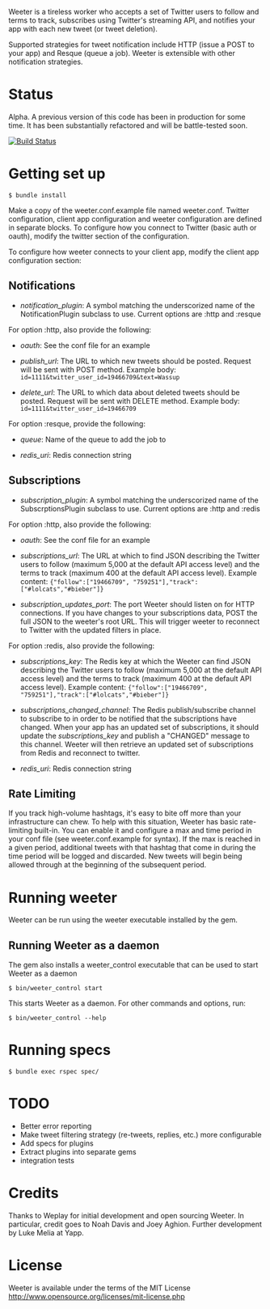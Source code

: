 Weeter is a tireless worker who accepts a set of Twitter users to follow and terms to track, subscribes using Twitter's streaming API, and notifies your app with each new tweet (or tweet deletion).

Supported strategies for tweet notification include HTTP (issue a POST to your app) and Resque (queue a job). Weeter is extensible with other notification strategies.

Status
======
Alpha. A previous version of this code has been in production for some time. It has been substantially refactored and will be battle-tested soon.

[![Build Status](https://secure.travis-ci.org/lukemelia/weeter.png?branch=master)](http://travis-ci.org/lukemelia/weeter)

Getting set up
==============

    $ bundle install

Make a copy of the weeter.conf.example file named weeter.conf. Twitter configuration, client app configuration and weeter configuration are defined in separate
blocks. To configure how you connect to Twitter (basic auth or oauth), modify the twitter section of the configuration.

To configure how weeter connects to your client app, modify the client app configuration section:

Notifications
-------------

* *notification_plugin*: A symbol matching the underscorized name of the NotificationPlugin subclass to use. Current options are :http and :resque

For option :http, also provide the following:

* *oauth*: See the conf file for an example

* *publish_url*: The URL to which new tweets should be posted. Request will be sent with POST method. Example body:
    `id=1111&twitter_user_id=19466709&text=Wassup`
* *delete_url*: The URL to which data about deleted tweets should be posted. Request will be sent with DELETE method. Example body:
    `id=1111&twitter_user_id=19466709`

For option :resque, provide the following:

* *queue*: Name of the queue to add the job to

* *redis_uri*: Redis connection string

Subscriptions
-------------

* *subscription_plugin*: A symbol matching the underscorized name of the SubscrptionsPlugin subclass to use. Current options are :http and :redis

For option :http, also provide the following:

* *oauth*: See the conf file for an example

* *subscriptions_url*: The URL at which to find JSON describing the Twitter users to follow (maximum 5,000 at the default API access level) and the terms to track (maximum 400 at the default API access level). Example content:
    `{"follow":["19466709", "759251"],"track":["#lolcats","#bieber"]}`

* *subscription_updates_port*: The port Weeter should listen on for HTTP connections. If you have changes to your subscriptions data, POST the full JSON to the weeter's root URL. This will trigger weeter to reconnect to Twitter with the updated filters in place.

For option :redis, also provide the following:

* *subscriptions_key*: The Redis key at which the Weeter can find JSON describing the Twitter users to follow (maximum 5,000 at the default API access level) and the terms to track (maximum 400 at the default API access level). Example content:
    `{"follow":["19466709", "759251"],"track":["#lolcats","#bieber"]}`

* *subscriptions_changed_channel*: The Redis publish/subscribe channel to subscribe to in order to be notified that the subscriptions have changed. When your app has an updated set of subscriptions, it should update the _subscriptions_key_ and publish a "CHANGED" message to this channel. Weeter will then retrieve an updated set of subscriptions from Redis and reconnect to twitter.

* *redis_uri*: Redis connection string

Rate Limiting
-------------

If you track high-volume hashtags, it's easy to bite off more than your infrastructure can chew. To help with this situation, Weeter has basic rate-limiting built-in. You can enable it and configure a max and time period in your conf file (see weeter.conf.example for syntax). If the max is reached in a given period, additional tweets with that hashtag that come in during the time period will be logged and discarded. New tweets will begin being allowed through at the beginning of the subsequent period.

Running weeter
==============

Weeter can be run using the weeter executable installed by the gem.

Running Weeter as a daemon
--------------------------
The gem also installs a weeter_control executable that can be used to start Weeter as a daemon

    $ bin/weeter_control start

This starts Weeter as a daemon. For other commands and options, run:

    $ bin/weeter_control --help



Running specs
=============

    $ bundle exec rspec spec/

TODO
====
- Better error reporting
- Make tweet filtering strategy (re-tweets, replies, etc.) more configurable
- Add specs for plugins
- Extract plugins into separate gems
- integration tests

Credits
======
Thanks to Weplay for initial development and open sourcing Weeter. In particular, credit goes to Noah Davis and Joey Aghion. Further development by Luke Melia at Yapp.

License
=======
Weeter is available under the terms of the MIT License http://www.opensource.org/licenses/mit-license.php
